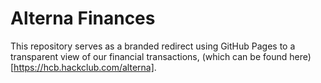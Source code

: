 # Alterna Finances

This repository serves as a branded redirect using GitHub Pages to a transparent view of our financial transactions, (which can be found here)[https://hcb.hackclub.com/alterna].